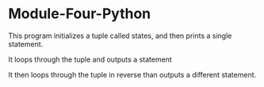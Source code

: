 # Module-Four-Python

This program initializes a tuple called states, and then prints a single 
statement. 

It loops through the tuple and outputs a statement

It then loops through the tuple in reverse than outputs a different statement. 